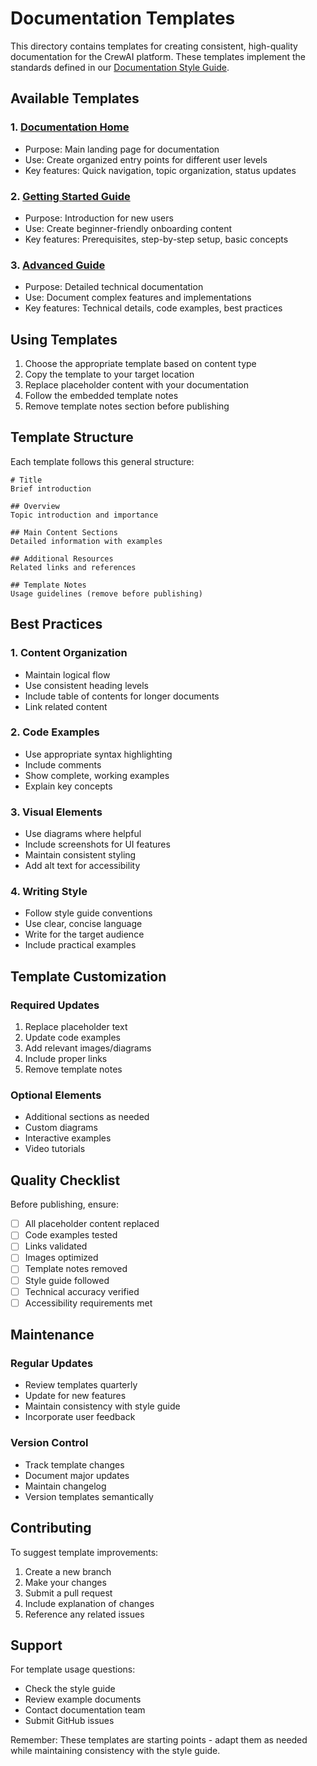 # Documentation Templates

This directory contains templates for creating consistent, high-quality documentation for the CrewAI platform. These templates implement the standards defined in our [Documentation Style Guide](../documentation_style_guide.md).

## Available Templates

### 1. [Documentation Home](./documentation-home-template.md)
- Purpose: Main landing page for documentation
- Use: Create organized entry points for different user levels
- Key features: Quick navigation, topic organization, status updates

### 2. [Getting Started Guide](./getting-started-template.md)
- Purpose: Introduction for new users
- Use: Create beginner-friendly onboarding content
- Key features: Prerequisites, step-by-step setup, basic concepts

### 3. [Advanced Guide](./advanced-guide-template.md)
- Purpose: Detailed technical documentation
- Use: Document complex features and implementations
- Key features: Technical details, code examples, best practices

## Using Templates

1. Choose the appropriate template based on content type
2. Copy the template to your target location
3. Replace placeholder content with your documentation
4. Follow the embedded template notes
5. Remove template notes section before publishing

## Template Structure

Each template follows this general structure:
```
# Title
Brief introduction

## Overview
Topic introduction and importance

## Main Content Sections
Detailed information with examples

## Additional Resources
Related links and references

## Template Notes
Usage guidelines (remove before publishing)
```

## Best Practices

### 1. Content Organization
- Maintain logical flow
- Use consistent heading levels
- Include table of contents for longer documents
- Link related content

### 2. Code Examples
- Use appropriate syntax highlighting
- Include comments
- Show complete, working examples
- Explain key concepts

### 3. Visual Elements
- Use diagrams where helpful
- Include screenshots for UI features
- Maintain consistent styling
- Add alt text for accessibility

### 4. Writing Style
- Follow style guide conventions
- Use clear, concise language
- Write for the target audience
- Include practical examples

## Template Customization

### Required Updates
1. Replace placeholder text
2. Update code examples
3. Add relevant images/diagrams
4. Include proper links
5. Remove template notes

### Optional Elements
- Additional sections as needed
- Custom diagrams
- Interactive examples
- Video tutorials

## Quality Checklist

Before publishing, ensure:
- [ ] All placeholder content replaced
- [ ] Code examples tested
- [ ] Links validated
- [ ] Images optimized
- [ ] Template notes removed
- [ ] Style guide followed
- [ ] Technical accuracy verified
- [ ] Accessibility requirements met

## Maintenance

### Regular Updates
- Review templates quarterly
- Update for new features
- Maintain consistency with style guide
- Incorporate user feedback

### Version Control
- Track template changes
- Document major updates
- Maintain changelog
- Version templates semantically

## Contributing

To suggest template improvements:
1. Create a new branch
2. Make your changes
3. Submit a pull request
4. Include explanation of changes
5. Reference any related issues

## Support

For template usage questions:
- Check the style guide
- Review example documents
- Contact documentation team
- Submit GitHub issues

Remember: These templates are starting points - adapt them as needed while maintaining consistency with the style guide.